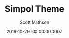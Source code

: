 ---
title: Simpol Theme
github: https://github.com/scottmathson/simpol-theme
demo: https://simpol.scottmathson.com/
author: Scott Mathson
ssg:
  - Jekyll
date: 2019-10-29T00:00:00.000Z
description: >-
  Simpol Theme is a clean, minimal website theme all about the writing, the
  content. Currently available for Jekyll. Perfect for blogging.
stale: true
draft: true
---